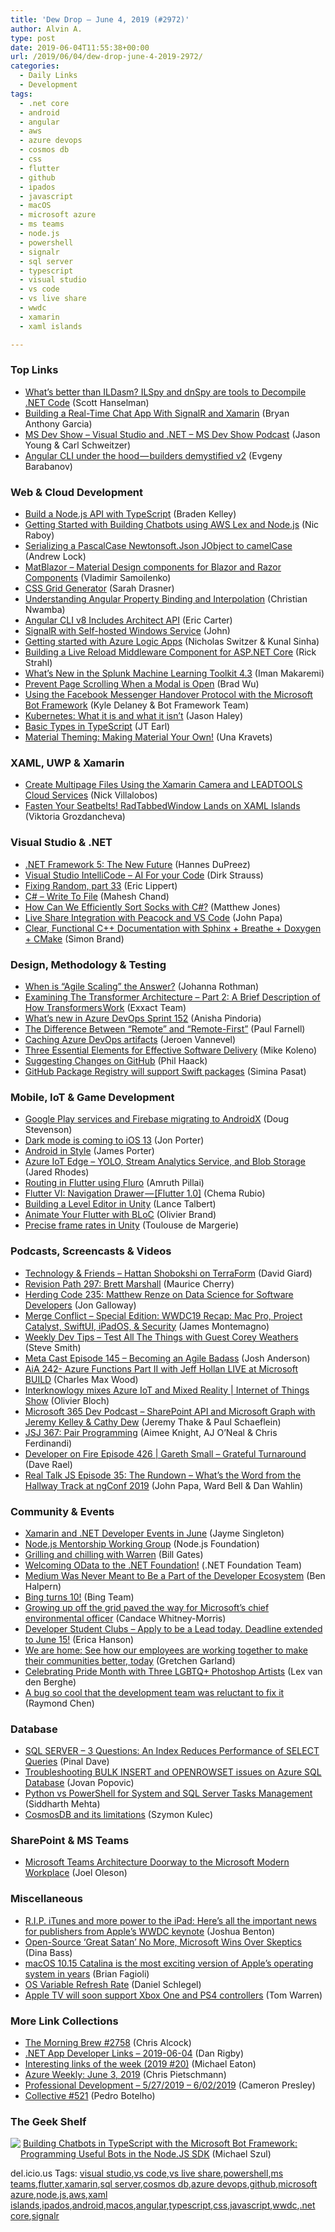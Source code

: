 ```yaml
---
title: 'Dew Drop – June 4, 2019 (#2972)'
author: Alvin A.
type: post
date: 2019-06-04T11:55:38+00:00
url: /2019/06/04/dew-drop-june-4-2019-2972/
categories:
  - Daily Links
  - Development
tags:
  - .net core
  - android
  - angular
  - aws
  - azure devops
  - cosmos db
  - css
  - flutter
  - github
  - ipados
  - javascript
  - macOS
  - microsoft azure
  - ms teams
  - node.js
  - powershell
  - signalr
  - sql server
  - typescript
  - visual studio
  - vs code
  - vs live share
  - wwdc
  - xamarin
  - xaml islands

---
```

### <a name="top"></a>Top Links

  * <a href="http://feeds.hanselman.com/~/602697952/0/scotthanselman~Whats-better-than-ILDasm-ILSpy-and-dnSpy-are-tools-to-Decompile-NET-Code.aspx" target="_blank" rel="noopener noreferrer">What&#8217;s better than ILDasm? ILSpy and dnSpy are tools to Decompile .NET Code</a> (Scott Hanselman)
  * <a href="https://mindofai.github.io/Building-a-Real-Time-Chat-App-With-SignalR-and-Xamarin/" target="_blank" rel="noopener noreferrer">Building a Real-Time Chat App With SignalR and Xamarin</a> (Bryan Anthony Garcia)
  * <a href="https://msdevshow.com/2019/05/visual-studio-and-net-with-olia-gavrysh-and-daniel-jacobson/" target="_blank" rel="noopener noreferrer">MS Dev Show &#8211; Visual Studio and .NET &#8211; MS Dev Show Podcast</a> (Jason Young & Carl Schweitzer)
  * <a href="https://blog.angularindepth.com/angular-cli-under-the-hood-builders-demystified-v2-e73ee0f2d811?source=rss----e5ed704095b---4" target="_blank" rel="noopener noreferrer">Angular CLI under the hood — builders demystified v2</a> (Evgeny Barabanov)



### <a name="web"></a>Web & Cloud Development

  * <a href="https://developer.okta.com/blog/2019/05/07/nodejs-typescript-api" target="_blank" rel="noopener noreferrer">Build a Node.js API with TypeScript</a> (Braden Kelley)
  * <a href="https://www.thepolyglotdeveloper.com/2019/06/getting-started-building-chatbots-aws-lex-nodejs/" target="_blank" rel="noopener noreferrer">Getting Started with Building Chatbots using AWS Lex and Node.js</a> (Nic Raboy)
  * <a href="https://andrewlock.net/serializing-a-pascalcase-newtonsoft-json-jobject-to-camelcase/" target="_blank" rel="noopener noreferrer">Serializing a PascalCase Newtonsoft.Json JObject to camelCase</a> (Andrew Lock)
  * <a href="https://www.matblazor.com/" target="_blank" rel="noopener noreferrer">MatBlazor &#8211; Material Design components for Blazor and Razor Components</a> (Vladimir Samoilenko)
  * <a href="https://cssgrid-generator.netlify.com/" target="_blank" rel="noopener noreferrer">CSS Grid Generator</a> (Sarah Drasner)
  * <a href="https://www.telerik.com/blogs/understanding-angular-property-binding-and-interpolation" target="_blank" rel="noopener noreferrer">Understanding Angular Property Binding and Interpolation</a> (Christian Nwamba)
  * <a href="http://feedproxy.google.com/~r/ProgrammableWeb/~3/aEOpLIC-xZE/03" target="_blank" rel="noopener noreferrer">Angular CLI v8 Includes Architect API</a> (Eric Carter)
  * <a href="https://www.codeproject.com/Articles/881511/SignalR-with-Self-hosted-Windows-Service" target="_blank" rel="noopener noreferrer">SignalR with Self-hosted Windows Service</a> (John)
  * <a href="https://devblogs.microsoft.com/premier-developer/getting-started-with-azure-logic-apps/" target="_blank" rel="noopener noreferrer">Getting started with Azure Logic Apps</a> (Nicholas Switzer & Kunal Sinha)
  * <a href="http://feedproxy.google.com/~r/RickStrahl/~3/HXo4tiYXiBE/Building-Live-Reload-Middleware-for-ASPNET-Core" target="_blank" rel="noopener noreferrer">Building a Live Reload Middleware Component for ASP.NET Core</a> (Rick Strahl)
  * <a href="https://www.splunk.com/blog/2019/06/03/what-s-new-in-the-splunk-machine-learning-toolkit-4-3.html" target="_blank" rel="noopener noreferrer">What’s New in the Splunk Machine Learning Toolkit 4.3</a> (Iman Makaremi)
  * <a href="https://css-tricks.com/prevent-page-scrolling-when-a-modal-is-open/" target="_blank" rel="noopener noreferrer">Prevent Page Scrolling When a Modal is Open</a> (Brad Wu)
  * <a href="https://blog.botframework.com/2019/06/03/using-the-facebook-messenger-handover-protocol-with-the-microsoft-bot-framework/" target="_blank" rel="noopener noreferrer">Using the Facebook Messenger Handover Protocol with the Microsoft Bot Framework</a> (Kyle Delaney & Bot Framework Team)
  * <a href="https://cloudblogs.microsoft.com/opensource/2019/06/03/what-is-kubernetes/" target="_blank" rel="noopener noreferrer">Kubernetes: What it is and what it isn’t</a> (Jason Haley)
  * <a href="https://hackernoon.com/basic-types-in-typescript-15faec3f7897?source=rss----3a8144eabfe3---4" target="_blank" rel="noopener noreferrer">Basic Types in TypeScript</a> (JT Earl)
  * <a href="https://css-tricks.com/material-theming-making-material-your-own/" target="_blank" rel="noopener noreferrer">Material Theming: Making Material Your Own!</a> (Una Kravets)



### <a name="silverlight"></a>XAML, UWP & Xamarin

  * <a href="https://www.leadtools.com/blog/cloud-services/create-multipage-files-xamarin-camera-leadtools-cloud-services/" target="_blank" rel="noopener noreferrer">Create Multipage Files Using the Xamarin Camera and LEADTOOLS Cloud Services</a> (Nick Villalobos)
  * <a href="https://www.telerik.com/blogs/fasten-your-seatbelts-radtabbedwindow-lands-on-xaml-islands" target="_blank" rel="noopener noreferrer">Fasten Your Seatbelts! RadTabbedWindow Lands on XAML Islands</a> (Viktoria Grozdancheva)



### <a name="dotnet"></a>Visual Studio & .NET

  * <a href="https://www.developer.com/net/net/introducing-.net-5.html" target="_blank" rel="noopener noreferrer">.NET Framework 5: The New Future</a> (Hannes DuPreez)
  * <a href="https://dirkstrauss.com/visual-studio-intellicode/" target="_blank" rel="noopener noreferrer">Visual Studio IntelliCode – AI For your Code</a> (Dirk Strauss)
  * <a href="https://ericlippert.com/2019/06/03/fixing-random-part-33/" target="_blank" rel="noopener noreferrer">Fixing Random, part 33</a> (Eric Lippert)
  * <a href="https://www.c-sharpcorner.com/article/c-sharp-write-to-file/" target="_blank" rel="noopener noreferrer">C# &#8211; Write To File</a> (Mahesh Chand)
  * <a href="http://feedproxy.google.com/~r/ExceptionNotFound/~3/Y-xEogyu_Q8/" target="_blank" rel="noopener noreferrer">How Can We Efficiently Sort Socks with C#?</a> (Matthew Jones)
  * <a href="https://dev.to/azure/live-share-integration-with-peacock-and-vs-code-4lim" target="_blank" rel="noopener noreferrer">Live Share Integration with Peacock and VS Code</a> (John Papa)
  * <a href="https://devblogs.microsoft.com/cppblog/clear-functional-c-documentation-with-sphinx-breathe-doxygen-cmake/" target="_blank" rel="noopener noreferrer">Clear, Functional C++ Documentation with Sphinx + Breathe + Doxygen + CMake</a> (Simon Brand)



### <a name="design"></a>Design, Methodology & Testing

  * <a href="http://feedproxy.google.com/~r/ManagingProductDevelopment/~3/guLVBI_B3n0/" target="_blank" rel="noopener noreferrer">When is “Agile Scaling” the Answer?</a> (Johanna Rothman)
  * <a href="https://blog.exxactcorp.com/transformer-architecture-part-2/" target="_blank" rel="noopener noreferrer">Examining The Transformer Architecture – Part 2: A Brief Description of How Transformers Work</a> (Exxact Team)
  * <a href="https://devblogs.microsoft.com/devops/whats-new-in-azure-devops-sprint-152/" target="_blank" rel="noopener noreferrer">What’s new in Azure DevOps Sprint 152</a> (Anisha Pindoria)
  * <a href="https://thinkgrowth.org/the-difference-between-remote-and-remote-first-7dd38458855f" target="_blank" rel="noopener noreferrer">The Difference Between “Remote” and “Remote-First”</a> (Paul Farnell)
  * <a href="https://vannevel.net/posts/caching-azure-devops-artifacts" target="_blank" rel="noopener noreferrer">Caching Azure DevOps artifacts</a> (Jeroen Vannevel)
  * <a href="https://content.pivotal.io/home-page/three-essential-elements-for-effective-software-delivery-2" target="_blank" rel="noopener noreferrer">Three Essential Elements for Effective Software Delivery</a> (Mike Koleno)
  * <a href="http://feeds.haacked.com/~r/haacked/~3/VX5XWwe7BFY/" target="_blank" rel="noopener noreferrer">Suggesting Changes on GitHub</a> (Phil Haack)
  * <a href="https://github.blog/2019-06-03-github-package-registry-will-support-swift-packages/" target="_blank" rel="noopener noreferrer">GitHub Package Registry will support Swift packages</a> (Simina Pasat)



### <a name="mobile"></a>Mobile, IoT & Game Development

  * <a href="http://feedproxy.google.com/~r/blogspot/hsDu/~3/RgqjsmjA_Uk/google-play-services-and-firebase.html" target="_blank" rel="noopener noreferrer">Google Play services and Firebase migrating to AndroidX</a> (Doug Stevenson)
  * <a href="https://www.theverge.com/2019/6/3/18647199/ios-13-dark-mode-apple-features-battery-saving-release-date-wwdc-2019" target="_blank" rel="noopener noreferrer">Dark mode is coming to iOS 13</a> (Jon Porter)
  * <a href="https://blog.scottlogic.com/2019/06/04/android-in-style.html" target="_blank" rel="noopener noreferrer">Android in Style</a> (James Porter)
  * <a href="https://jaredrhodes.com/2019/06/03/azure-iot-edge-yolo-stream-analytics-service-and-blob-storage/" target="_blank" rel="noopener noreferrer">Azure IoT Edge – YOLO, Stream Analytics Service, and Blob Storage</a> (Jared Rhodes)
  * <a href="https://medium.com/flutter-community/routing-in-flutter-using-fluro-bedb564cb737?source=rss----86fb29d7cc6a---4" target="_blank" rel="noopener noreferrer">Routing in Flutter using Fluro</a> (Amruth Pillai)
  * <a href="https://medium.com/flutter-community/flutter-vi-navigation-drawer-flutter-1-0-3a05e09b0db9?source=rss----86fb29d7cc6a---4" target="_blank" rel="noopener noreferrer">Flutter VI: Navigation Drawer — [Flutter 1.0]</a> (Chema Rubio)
  * <a href="https://www.red-gate.com/simple-talk/dotnet/c-programming/building-a-level-editor-in-unity/" target="_blank" rel="noopener noreferrer">Building a Level Editor in Unity</a> (Lance Talbert)
  * <a href="https://medium.com/flutter-community/animate-your-flutter-with-bloc-db4a696af48e?source=rss----86fb29d7cc6a---4" target="_blank" rel="noopener noreferrer">Animate Your Flutter with BLoC</a> (Olivier Brand)
  * <a href="https://blogs.unity3d.com/2019/06/03/precise-framerates-in-unity/" target="_blank" rel="noopener noreferrer">Precise frame rates in Unity</a> (Toulouse de Margerie)



### <a name="podcasts"></a>Podcasts, Screencasts & Videos

  * <a href="http://DavidGiard.com/2019/06/03/HattanShobokshiOnTerraForm.aspx" target="_blank" rel="noopener noreferrer">Technology & Friends &#8211; Hattan Shobokshi on TerraForm</a> (David Giard)
  * <a href="https://glitch.com/culture/revisionpath-brett-marshall/" target="_blank" rel="noopener noreferrer">Revision Path 297: Brett Marshall</a> (Maurice Cherry)
  * <a href="http://feedproxy.google.com/~r/HerdingCode/~3/TdWlJfhYZgs/" target="_blank" rel="noopener noreferrer">Herding Code 235: Matthew Renze on Data Science for Software Developers</a> (Jon Galloway)
  * <a href="http://www.mergeconflict.fm/special-edition-wwdc19" target="_blank" rel="noopener noreferrer">Merge Conflict &#8211; Special Edition: WWDC19 Recap: Mac Pro, Project Catalyst, SwiftUI, iPadOS, & Security</a> (James Montemagno)
  * <a href="https://weeklydevtips.com/episodes/050-DdyDLfJf" target="_blank" rel="noopener noreferrer">Weekly Dev Tips &#8211; Test All The Things with Guest Corey Weathers</a> (Steve Smith)
  * <a href="http://feedproxy.google.com/~r/Meta-cast/~3/Nh3rSsHF7EQ/episode-145-becoming-agile-badass.html" target="_blank" rel="noopener noreferrer">Meta Cast Episode 145 &#8211; Becoming an Agile Badass</a> (Josh Anderson)
  * <a href="https://devchat.tv/adv-in-angular/aia-242-azure-functions-part-ii-with-jeff-hollan-live-at-microsoft-build" target="_blank" rel="noopener noreferrer">AiA 242- Azure Functions Part II with Jeff Hollan LIVE at Microsoft BUILD</a> (Charles Max Wood)
  * <a href="https://channel9.msdn.com/Shows/Internet-of-Things-Show/Interknowlogy-mixes-Azure-IoT-and-Mixed-Reality?WT.mc_id=DX_MVP4025064" target="_blank" rel="noopener noreferrer">Interknowlogy mixes Azure IoT and Mixed Reality | Internet of Things Show</a> (Olivier Bloch)
  * <a href="http://www.m365devpodcast.com/e/sharepoint-api-and-microsoft-graph-with-jeremy-kelley-cathy-dew/" target="_blank" rel="noopener noreferrer">Microsoft 365 Dev Podcast &#8211; SharePoint API and Microsoft Graph with Jeremy Kelley & Cathy Dew</a> (Jeremy Thake & Paul Schaeflein)
  * <a href="https://devchat.tv/js-jabber/jsj-367-pair-programming/" target="_blank" rel="noopener noreferrer">JSJ 367: Pair Programming</a> (Aimee Knight, AJ O’Neal & Chris Ferdinandi)
  * <a href="https://developeronfire.com/podcast/episode-426-gareth-small-grateful-turnaround" target="_blank" rel="noopener noreferrer">Developer on Fire Episode 426 | Gareth Small &#8211; Grateful Turnaround</a> (Dave Rael)
  * <a href="http://www.realtalkjs.com/2f69515d" target="_blank" rel="noopener noreferrer">Real Talk JS Episode 35: The Rundown &#8211; What&#8217;s the Word from the Hallway Track at ngConf 2019</a> (John Papa, Ward Bell & Dan Wahlin)



### <a name="events"></a>Community & Events

  * <a href="https://devblogs.microsoft.com/xamarin/june-developer-events-xamarin-dotnet/" target="_blank" rel="noopener noreferrer">Xamarin and .NET Developer Events in June</a> (Jayme Singleton)
  * <a href="https://medium.com/the-node-js-collection/node-js-mentorship-working-group-573dac18d8ff?source=rss-96cd9a1fb56------2" target="_blank" rel="noopener noreferrer">Node.js Mentorship Working Group</a> (Node.js Foundation)
  * <a href="https://www.gatesnotes.com/About-Bill-Gates/Grilling-and-chilling-with-Warren-Buffett" target="_blank" rel="noopener noreferrer">Grilling and chilling with Warren</a> (Bill Gates)
  * <a href="https://www.dotnetfoundation.org/blog/2019/06/03/welcoming-odata-to-the-net-foundation" target="_blank" rel="noopener noreferrer">Welcoming OData to the .NET Foundation!</a> (.NET Foundation Team)
  * <a href="https://dev.to/devteam/medium-was-never-meant-to-be-a-part-of-the-developer-ecosystem-25a0" target="_blank" rel="noopener noreferrer">Medium Was Never Meant to Be a Part of the Developer Ecosystem</a> (Ben Halpern)
  * <a href="https://blogs.bing.com/search/2019-06/Bing-turns-10" target="_blank" rel="noopener noreferrer">Bing turns 10!</a> (Bing Team)
  * <a href="https://news.microsoft.com/life/chief-environmental-officer/" target="_blank" rel="noopener noreferrer">Growing up off the grid paved the way for Microsoft’s chief environmental officer</a> (Candace Whitney-Morris)
  * <a href="http://feedproxy.google.com/~r/GDBcode/~3/Y5WHxWEvUzc/developer-student-clubs-apply-to-be.html" target="_blank" rel="noopener noreferrer">Developer Student Clubs &#8211; Apply to be a Lead today. Deadline extended to June 15!</a> (Erica Hanson)
  * <a href="https://news.microsoft.com/life/topic/we-are-home/" target="_blank" rel="noopener noreferrer">We are home: See how our employees are working together to make their communities better, today</a> (Gretchen Garland)
  * <a href="https://theblog.adobe.com/celebrating-pride-month-with-three-lgbtq-photoshop-artists/" target="_blank" rel="noopener noreferrer">Celebrating Pride Month with Three LGBTQ+ Photoshop Artists</a> (Lex van den Berghe)
  * <a href="https://devblogs.microsoft.com/oldnewthing/20190603-00/?p=102534" target="_blank" rel="noopener noreferrer">A bug so cool that the development team was reluctant to fix it</a> (Raymond Chen)



### <a name="sql"></a>Database

  * <a href="https://blog.sqlauthority.com/2019/06/04/sql-server-3-questions-an-index-reduces-performance-of-select-queries/" target="_blank" rel="noopener noreferrer">SQL SERVER – 3 Questions: An Index Reduces Performance of SELECT Queries</a> (Pinal Dave)
  * <a href="https://techcommunity.microsoft.com/t5/Azure-SQL-Database/Troubleshooting-BULK-INSERT-and-OPENROWSET-issues-on-Azure-SQL/ba-p/664734" target="_blank" rel="noopener noreferrer">Troubleshooting BULK INSERT and OPENROWSET issues on Azure SQL Database</a> (Jovan Popovic)
  * <a href="http://feedproxy.google.com/~r/MSSQLTips-LatestSqlServerTips/~3/2Q_VvfnS9fA/" target="_blank" rel="noopener noreferrer">Python vs PowerShell for System and SQL Server Tasks Management</a> (Siddharth Mehta)
  * <a href="https://blog.scooletz.com/2019/06/04/cosmosdb-and-its-limitations/" target="_blank" rel="noopener noreferrer">CosmosDB and its limitations</a> (Szymon Kulec)



### <a name="sp"></a>SharePoint & MS Teams

  * <a href="https://collabshow.com/2019/06/03/microsoft-teams-architecture-diagram-doorway-to-the-modern-workplace-infographic-and-webinar/" target="_blank" rel="noopener noreferrer">Microsoft Teams Architecture Doorway to the Microsoft Modern Workplace</a> (Joel Oleson)



### <a name="misc"></a>Miscellaneous

  * <a href="http://feedproxy.google.com/~r/NiemanJournalismLab/~3/XQnWrIJphx4/" target="_blank" rel="noopener noreferrer">R.I.P. iTunes and more power to the iPad: Here’s all the important news for publishers from Apple’s WWDC keynote</a> (Joshua Benton)
  * <a href="https://www.bloomberg.com/news/articles/2019-06-03/open-source-great-satan-no-more-microsoft-wins-over-skeptics" target="_blank" rel="noopener noreferrer">Open-Source ‘Great Satan’ No More, Microsoft Wins Over Skeptics</a> (Dina Bass)
  * <a href="http://feeds.betanews.com/~r/bn/~3/ROlR9wukst8/" target="_blank" rel="noopener noreferrer">macOS 10.15 Catalina is the most exciting version of Apple&#8217;s operating system in years</a> (Brian Fagioli)
  * <a href="https://devblogs.microsoft.com/directx/os-variable-refresh-rate/" target="_blank" rel="noopener noreferrer">OS Variable Refresh Rate</a> (Daniel Schlegel)
  * <a href="https://www.theverge.com/2019/6/3/18650683/apple-tv-xbox-one-ps4-controller-support-wwdc-2019" target="_blank" rel="noopener noreferrer">Apple TV will soon support Xbox One and PS4 controllers</a> (Tom Warren)



### <a name="links"></a>More Link Collections

  * <a href="http://feedproxy.google.com/~r/ReflectivePerspective/~3/lmJHpe8ReAM/" target="_blank" rel="noopener noreferrer">The Morning Brew #2758</a> (Chris Alcock)
  * <a href="https://links.danrigby.com/2019/06/app-developer-links-2019-06-04/" target="_blank" rel="noopener noreferrer">.NET App Developer Links &#8211; 2019-06-04</a> (Dan Rigby)
  * <a href="https://samestuffdifferentday.com/2019/06/03/interesting-links-of-the-week-2019-20/" target="_blank" rel="noopener noreferrer">Interesting links of the week (2019 #20)</a> (Michael Eaton)
  * <a href="https://buildazure.com/2019/06/03/azure-weekly-june-3-2019/" target="_blank" rel="noopener noreferrer">Azure Weekly: June 3, 2019</a> (Chris Pietschmann)
  * <a href="http://blog.thesoftwarementor.com/2019/06/03/professional-development-5-27-2019-6-02-2019/" target="_blank" rel="noopener noreferrer">Professional Development – 5/27/2019 – 6/02/2019</a> (Cameron Presley)
  * <a href="http://feedproxy.google.com/~r/tympanus/~3/qghc1XNmbRU/" target="_blank" rel="noopener noreferrer">Collective #521</a> (Pedro Botelho)



### <a name="shelf"></a>The Geek Shelf

<a href="https://www.amazon.com/Building-Chatbots-TypeScript-Microsoft-Framework/dp/0578513498/?tag=amavin-20" target="_blank" rel="noopener noreferrer"><img data-recalc-dims="1" decoding="async" align="left" style="margin: 0px 0px 10px; border: 0px currentcolor; border-image: none; float: left; display: inline; background-image: none;" src="https://i0.wp.com/images-na.ssl-images-amazon.com/images/I/41nh8ASBfWL._SL500_SS135_.jpg?w=660&#038;ssl=1" border="0" /></a>&nbsp;<a href="https://www.amazon.com/Building-Chatbots-TypeScript-Microsoft-Framework/dp/0578513498/?tag=amavin-20" target="_blank" rel="noopener noreferrer">Building Chatbots in TypeScript with the Microsoft Bot Framework: Programming Useful Bots in the Node.JS SDK</a> (Michael Szul)





<div class="wlWriterEditableSmartContent" id="scid:77ECF5F8-D252-44F5-B4EB-D463C5396A79:319edc4b-c051-478e-94a6-d1771192f75d" style="margin: 0px; padding: 0px; float: none; display: inline;">
  del.icio.us Tags: <a href="http://del.icio.us/popular/visual+studio" rel="tag">visual studio</a>,<a href="http://del.icio.us/popular/vs+code" rel="tag">vs code</a>,<a href="http://del.icio.us/popular/vs+live+share" rel="tag">vs live share</a>,<a href="http://del.icio.us/popular/powershell" rel="tag">powershell</a>,<a href="http://del.icio.us/popular/ms+teams" rel="tag">ms teams</a>,<a href="http://del.icio.us/popular/flutter" rel="tag">flutter</a>,<a href="http://del.icio.us/popular/xamarin" rel="tag">xamarin</a>,<a href="http://del.icio.us/popular/sql+server" rel="tag">sql server</a>,<a href="http://del.icio.us/popular/cosmos+db" rel="tag">cosmos db</a>,<a href="http://del.icio.us/popular/azure+devops" rel="tag">azure devops</a>,<a href="http://del.icio.us/popular/github" rel="tag">github</a>,<a href="http://del.icio.us/popular/microsoft+azure" rel="tag">microsoft azure</a>,<a href="http://del.icio.us/popular/node.js" rel="tag">node.js</a>,<a href="http://del.icio.us/popular/aws" rel="tag">aws</a>,<a href="http://del.icio.us/popular/xaml+islands" rel="tag">xaml islands</a>,<a href="http://del.icio.us/popular/ipados" rel="tag">ipados</a>,<a href="http://del.icio.us/popular/android" rel="tag">android</a>,<a href="http://del.icio.us/popular/macos" rel="tag">macos</a>,<a href="http://del.icio.us/popular/angular" rel="tag">angular</a>,<a href="http://del.icio.us/popular/typescript" rel="tag">typescript</a>,<a href="http://del.icio.us/popular/css" rel="tag">css</a>,<a href="http://del.icio.us/popular/javascript" rel="tag">javascript</a>,<a href="http://del.icio.us/popular/wwdc" rel="tag">wwdc</a>,<a href="http://del.icio.us/popular/.net+core" rel="tag">.net core</a>,<a href="http://del.icio.us/popular/signalr" rel="tag">signalr</a>
</div>